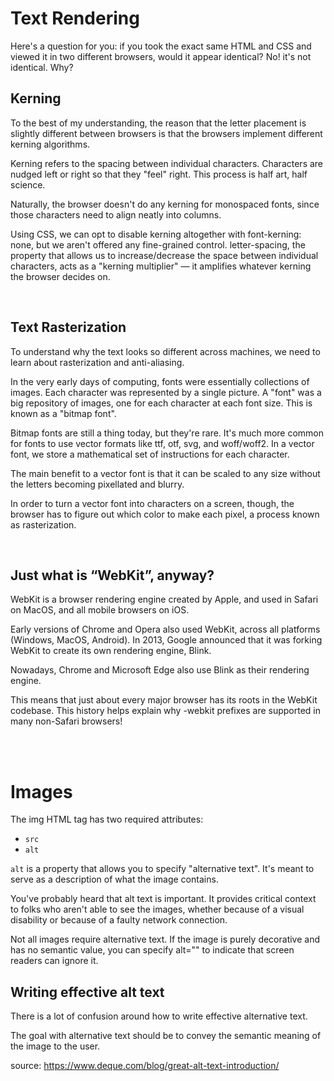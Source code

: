 # Text Rendering
Here's a question for you: if you took the exact same HTML and CSS and viewed it in two different browsers, would it appear identical? No! it's not identical. Why?

## Kerning
To the best of my understanding, the reason that the letter placement is slightly different between browsers is that the browsers implement different kerning algorithms.

Kerning refers to the spacing between individual characters. Characters are nudged left or right so that they "feel" right. This process is half art, half science.

Naturally, the browser doesn't do any kerning for monospaced fonts, since those characters need to align neatly into columns.

Using CSS, we can opt to disable kerning altogether with font-kerning: none, but we aren't offered any fine-grained control. letter-spacing, the property that allows us to increase/decrease the space between individual characters, acts as a "kerning multiplier" — it amplifies whatever kerning the browser decides on.

<br>

## Text Rasterization
To understand why the text looks so different across machines, we need to learn about rasterization and anti-aliasing.

In the very early days of computing, fonts were essentially collections of images. Each character was represented by a single picture. A "font" was a big repository of images, one for each character at each font size. This is known as a "bitmap font".

Bitmap fonts are still a thing today, but they're rare. It's much more common for fonts to use vector formats like ttf, otf, svg, and woff/woff2. In a vector font, we store a mathematical set of instructions for each character.

The main benefit to a vector font is that it can be scaled to any size without the letters becoming pixellated and blurry.

In order to turn a vector font into characters on a screen, though, the browser has to figure out which color to make each pixel, a process known as rasterization.

<br>

## Just what is “WebKit”, anyway?
WebKit is a browser rendering engine created by Apple, and used in Safari on MacOS, and all mobile browsers on iOS.

Early versions of Chrome and Opera also used WebKit, across all platforms (Windows, MacOS, Android). In 2013, Google announced that it was forking WebKit to create its own rendering engine, Blink.

Nowadays, Chrome and Microsoft Edge also use Blink as their rendering engine.

This means that just about every major browser has its roots in the WebKit codebase. This history helps explain why -webkit prefixes are supported in many non-Safari browsers!

<br>
<br>

# Images
The img HTML tag has two required attributes:

- `src`
- `alt`

`alt` is a property that allows you to specify "alternative text". It's meant to serve as a description of what the image contains.

You've probably heard that alt text is important. It provides critical context to folks who aren't able to see the images, whether because of a visual disability or because of a faulty network connection.

Not all images require alternative text. If the image is purely decorative and has no semantic value, you can specify alt="" to indicate that screen readers can ignore it.

## Writing effective alt text
There is a lot of confusion around how to write effective alternative text.

The goal with alternative text should be to convey the semantic meaning of the image to the user.

source: https://www.deque.com/blog/great-alt-text-introduction/